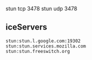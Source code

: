 stun tcp 3478
stun udp 3478

## iceServers

    stun:stun.l.google.com:19302
    stun:stun.services.mozilla.com
    stun:stun.freeswitch.org
